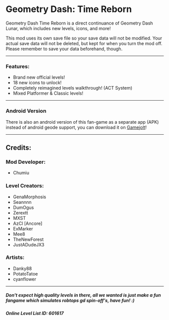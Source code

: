 # Geometry Dash: <cg>Time Reborn</c>

Geometry Dash <cg>Time Reborn</c> is a direct continuance of Geometry Dash <cj>Lunar</c>, which includes new levels, icons, and more!

This mod uses its own save file so your save data will not be modified. Your actual save data will not be deleted, but kept for when you turn the mod off. <cr>Please remember to save your data beforehand, though.</c>


---
### **Features**:

- Brand new official levels!
- 18 new icons to unlock!
- Completely reimagined levels walkthrough! (ACT System)
- Mixed Platformer & Classic levels!

---
### **Android Version**
There is also an android version of this fan-game as a separate app (APK) instead of android geode support, you can download it on [Gamejolt](https://gamejolt.com/games/timereborn/908956)!

---
## **Credits**:


### <cy>Mod Developer</c>: 

- Chumiu

### <cg>Level Creators</c>:

- GenaMorphosis
- Seannnn
- DumOgus
- Zerextt
- MXST
- AzCl [Ancore]
- ExMarker
- Mee8
- TheNewForest
- JustADudeJX3

### <cj>Artists</c>:

- Danky88
- PotatoTatoe
- cyanflower

---

##### <cb>Don't expect high quality levels in there, all we wanted is just make a fun fangame which simulates robtops gd spin-off's, have fun! :)</c>
##### <cj>Online Level List ID: 601617</c>
